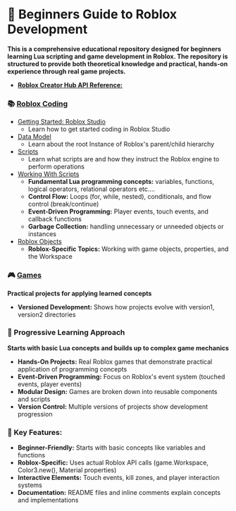 # 💎 Beginners Guide to Roblox Development
**This is a comprehensive educational repository designed for beginners learning Lua scripting and game development in Roblox. The repository is structured to provide both theoretical knowledge and practical, hands-on experience through real game projects.**

- **[Roblox Creator Hub API Reference:](https://create.roblox.com/docs/reference/engine)**

### 📚 [Roblox Coding](./RobloxCoding/README.md)
- [Getting Started: Roblox Studio](./RobloxCoding/Getting%20Started/README.md)
    - Learn how to get started coding in Roblox Studio
- [Data Model](./RobloxCoding/Getting%20Started/DataModel.md)
    - Learn about the root Instance of Roblox's parent/child hierarchy
- [Scripts](./RobloxCoding/Getting%20Started/Scripts.md)
    - Learn what scripts are and how they instruct the Roblox engine to perform operations
- [Working With Scripts](./RobloxCoding/WorkingWithScripts/README.md)
    - **Fundamental Lua programming concepts:** variables, functions, logical operators, relational operators etc....
    - **Control Flow:** Loops (for, while, nested), conditionals, and flow control (break/continue)
    - **Event-Driven Programming:** Player events, touch events, and callback functions
    - **Garbage Collection:** handling unnecessary or unneeded objects or instances
- [Roblox Objects](./RobloxCoding/RobloxObjects/README.md)
    - **Roblox-Specific Topics:** Working with game objects, properties, and the Workspace


### 🎮 [Games](./Games/README.md)
**Practical projects for applying learned concepts**
- **Versioned Development:** Shows how projects evolve with version1, version2 directories

### 🚀 Progressive Learning Approach
**Starts with basic Lua concepts and builds up to complex game mechanics**
- **Hands-On Projects:** Real Roblox games that demonstrate practical application of programming concepts
- **Event-Driven Programming:** Focus on Roblox's event system (touched events, player events)
- **Modular Design:** Games are broken down into reusable components and scripts
- **Version Control:** Multiple versions of projects show development progression

### 🔑 Key Features:
- **Beginner-Friendly:** Starts with basic concepts like variables and functions
- **Roblox-Specific:** Uses actual Roblox API calls (game.Workspace, Color3.new(), Material properties)
- **Interactive Elements:** Touch events, kill zones, and player interaction systems
- **Documentation:** README files and inline comments explain concepts and implementations


